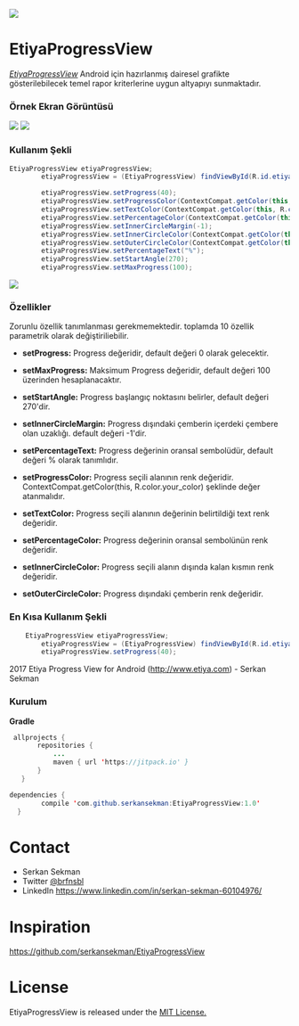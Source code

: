 [![](https://jitpack.io/v/serkansekman/EtiyaProgressView.svg)](https://jitpack.io/#serkansekman/EtiyaProgressView)


# EtiyaProgressView

[*EtiyaProgressView*](https://github.com/serkansekman/EtiyaProgressView)  Android için hazırlanmış dairesel grafikte gösterilebilecek temel rapor kriterlerine uygun altyapıyı sunmaktadır.

### Örnek Ekran Görüntüsü


<img src="https://media.giphy.com/media/3og0Iw0HPotNtJXoTS/giphy.gif">

<img src="http://i.imgur.com/zx3apaX.jpg">

### Kullanım Şekli

```java
EtiyaProgressView etiyaProgressView;
        etiyaProgressView = (EtiyaProgressView) findViewById(R.id.etiyaProgressView);

        etiyaProgressView.setProgress(40);
        etiyaProgressView.setProgressColor(ContextCompat.getColor(this, R.color.progress_color));
        etiyaProgressView.setTextColor(ContextCompat.getColor(this, R.color.progress_color));
        etiyaProgressView.setPercentageColor(ContextCompat.getColor(this, R.color.progress_color));
        etiyaProgressView.setInnerCircleMargin(-1);
        etiyaProgressView.setInnerCircleColor(ContextCompat.getColor(this, R.color.inner_circle_color));
        etiyaProgressView.setOuterCircleColor(ContextCompat.getColor(this, R.color.inner_circle_color));
        etiyaProgressView.setPercentageText("%");
        etiyaProgressView.setStartAngle(270);
        etiyaProgressView.setMaxProgress(100);
 ```  
 
 <img src="http://i.imgur.com/T5oimsh.jpg">

### Özellikler

Zorunlu özellik tanımlanması gerekmemektedir. toplamda 10 özellik parametrik olarak değiştiriliebilir.

* **setProgress:** Progress değeridir, default değeri 0 olarak gelecektir.

* **setMaxProgress:** Maksimum Progress değeridir, default değeri 100 üzerinden hesaplanacaktır.

* **setStartAngle:** Progress başlangıç noktasını belirler, default değeri 270'dir.

* **setInnerCircleMargin:** Progress dışındaki çemberin içerdeki çembere olan uzaklığı. default değeri -1'dir.

* **setPercentageText:** Progress değerinin oransal sembolüdür, default değeri % olarak tanımlıdır.

* **setProgressColor:** Progress seçili alanının renk değeridir. ContextCompat.getColor(this, R.color.your_color) şeklinde değer atanmalıdır.

* **setTextColor:** Progress seçili alanının değerinin belirtildiği text renk değeridir.

* **setPercentageColor:** Progress değerinin oransal sembolünün renk değeridir.

* **setInnerCircleColor:** Progress seçili alanın dışında kalan kısmın renk değeridir.

* **setOuterCircleColor:** Progress dışındaki çemberin renk değeridir.



### En Kısa Kullanım Şekli

```java
	EtiyaProgressView etiyaProgressView;
        etiyaProgressView = (EtiyaProgressView) findViewById(R.id.etiyaProgressView);
        etiyaProgressView.setProgress(40);
```
2017 Etiya Progress View for Android (http://www.etiya.com) - Serkan Sekman 

### Kurulum

**Gradle**

 ```java
  allprojects {
		repositories {
			...
			maven { url 'https://jitpack.io' }
		}
	}
  ```
  
  ```java
  dependencies {
	      compile 'com.github.serkansekman:EtiyaProgressView:1.0'
	}
  ```

# Contact
 - Serkan Sekman
 - Twitter [@brfnsbl](https://twitter.com/brfnsbl)
 - LinkedIn https://www.linkedin.com/in/serkan-sekman-60104976/
 
 
# Inspiration 
https://github.com/serkansekman/EtiyaProgressView
 
# License
EtiyaProgressView is released under the [MIT License.](https://opensource.org/licenses/MIT)
